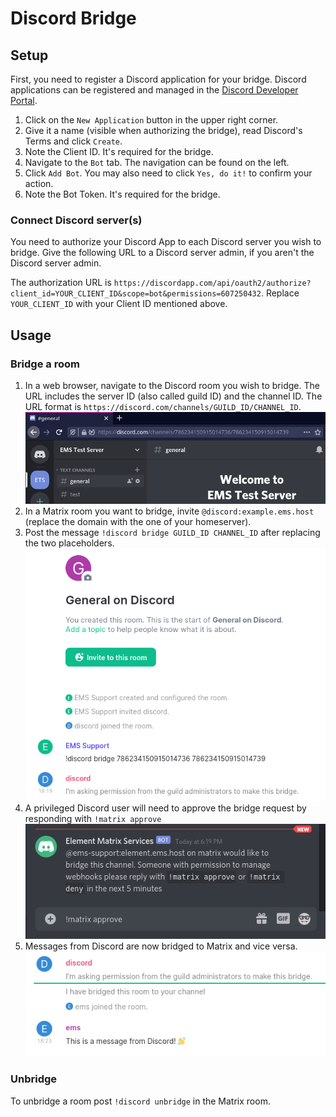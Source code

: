 # Discord Bridge

## Setup

First, you need to register a Discord application for your bridge. Discord applications can be registered and managed in the [Discord Developer Portal](https://discord.com/developers/applications/).

1. Click on the `New Application` button in the upper right corner.
1. Give it a name (visible when authorizing the bridge), read Discord's Terms and click `Create`.
1. Note the Client ID. It's required for the bridge.
1. Navigate to the `Bot` tab. The navigation can be found on the left.
1. Click `Add Bot`. You may also need to click `Yes, do it!` to confirm your action.
1. Note the Bot Token. It's required for the bridge.

### Connect Discord server(s)

You need to authorize your Discord App to each Discord server you wish to bridge. Give the following URL to a Discord server admin, if you aren't the Discord server admin.

The authorization URL is `https://discordapp.com/api/oauth2/authorize?client_id=YOUR_CLIENT_ID&scope=bot&permissions=607250432`. Replace `YOUR_CLIENT_ID` with your Client ID mentioned above.

## Usage

### Bridge a room

1. In a web browser, navigate to the Discord room you wish to bridge. The URL includes the server ID (also called guild ID) and the channel ID. The URL format is `https://discord.com/channels/GUILD_ID/CHANNEL_ID`.  
    ![Discord showing Channel ID in URL bar](/images/Discord-Bridge/1-discord-channel-url.png)
1. In a Matrix room you want to bridge, invite `@discord:example.ems.host` (replace the domain with the one of your homeserver).  
1. Post the message `!discord bridge GUILD_ID CHANNEL_ID` after replacing the two placeholders.  
    ![Element showing the Discord bridge command](../images/Discord-Bridge/2-element-bridge-command.png)
1. A privileged Discord user will need to approve the bridge request by responding with `!matrix approve`  
    ![Discord message showing the approve command](../images/Discord-Bridge/3-discord-approve-bridge.png)
1. Messages from Discord are now bridged to Matrix and vice versa.  
    ![Element showing a message bridges from Discord](../images/Discord-Bridge/4-message-from-discord.png)

### Unbridge

To unbridge a room post `!discord unbridge` in the Matrix room.
